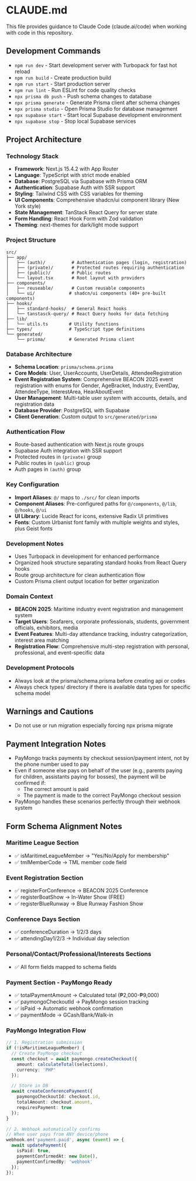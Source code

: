 # CLAUDE.md

This file provides guidance to Claude Code (claude.ai/code) when working with code in this repository.

## Development Commands

- `npm run dev` - Start development server with Turbopack for fast hot reload
- `npm run build` - Create production build
- `npm run start` - Start production server
- `npm run lint` - Run ESLint for code quality checks
- `npx prisma db push` - Push schema changes to database
- `npx prisma generate` - Generate Prisma client after schema changes
- `npx prisma studio` - Open Prisma Studio for database management
- `npx supabase start` - Start local Supabase development environment
- `npx supabase stop` - Stop local Supabase services

## Project Architecture

### Technology Stack
- **Framework**: Next.js 15.4.2 with App Router
- **Language**: TypeScript with strict mode enabled
- **Database**: PostgreSQL via Supabase with Prisma ORM
- **Authentication**: Supabase Auth with SSR support
- **Styling**: Tailwind CSS with CSS variables for theming
- **UI Components**: Comprehensive shadcn/ui component library (New York style)
- **State Management**: TanStack React Query for server state
- **Form Handling**: React Hook Form with Zod validation
- **Theming**: next-themes for dark/light mode support

### Project Structure
```
src/
├── app/
│   ├── (auth)/          # Authentication pages (login, registration)
│   ├── (private)/       # Protected routes requiring authentication
│   ├── (public)/        # Public routes
│   └── layout.tsx       # Root layout with providers
├── components/
│   ├── reuseable/       # Custom reusable components
│   └── ui/             # shadcn/ui components (40+ pre-built components)
├── hooks/
│   ├── standard-hooks/  # General React hooks
│   └── tanstasck-query/ # React Query hooks for data fetching
├── lib/
│   └── utils.ts        # Utility functions
├── types/              # TypeScript type definitions
└── generated/
    └── prisma/         # Generated Prisma client
```

### Database Architecture
- **Schema Location**: `prisma/schema.prisma`
- **Core Models**: User, UserAccounts, UserDetails, AttendeeRegistration
- **Event Registration System**: Comprehensive BEACON 2025 event registration with enums for Gender, AgeBracket, Industry, EventDay, AttendeeType, InterestArea, HearAboutEvent
- **User Management**: Multi-table user system with accounts, details, and registration data
- **Database Provider**: PostgreSQL with Supabase
- **Client Generation**: Custom output to `src/generated/prisma`

### Authentication Flow
- Route-based authentication with Next.js route groups
- Supabase Auth integration with SSR support
- Protected routes in `(private)` group
- Public routes in `(public)` group
- Auth pages in `(auth)` group

### Key Configuration
- **Import Aliases**: `@/` maps to `./src/` for clean imports
- **Component Aliases**: Pre-configured paths for `@/components`, `@/lib`, `@/hooks`, `@/ui`
- **UI Library**: Lucide React for icons, extensive Radix UI primitives
- **Fonts**: Custom Urbanist font family with multiple weights and styles, plus Geist fonts

### Development Notes
- Uses Turbopack in development for enhanced performance
- Organized hook structure separating standard hooks from React Query hooks
- Route group architecture for clean authentication flow
- Custom Prisma client output location for better organization

### Domain Context
- **BEACON 2025**: Maritime industry event registration and management system
- **Target Users**: Seafarers, corporate professionals, students, government officials, exhibitors, media
- **Event Features**: Multi-day attendance tracking, industry categorization, interest area matching
- **Registration Flow**: Comprehensive multi-step registration with personal, professional, and event-specific data

### Development Protocols
- Always look at the prisma/schema.prisma before creating api or codes
- Always check types/ directory if there is available data types for specific schema model

## Warnings and Cautions

- Do not use or run migration especially forcing npx prisma migrate

## Payment Integration Notes

- PayMongo tracks payments by checkout session/payment intent, not by the phone number used to pay
- Even if someone else pays on behalf of the user (e.g., parents paying for children, assistants paying for bosses), the payment will be confirmed if:
  - The correct amount is paid
  - The payment is made to the correct PayMongo checkout session
- PayMongo handles these scenarios perfectly through their webhook system

## Form Schema Alignment Notes

### Maritime League Section
- ✅ isMaritimeLeagueMember → "Yes/No/Apply for membership"
- ✅ tmlMemberCode → TML member code field

### Event Registration Section
- ✅ registerForConference → BEACON 2025 Conference
- ✅ registerBoatShow → In-Water Show (FREE)
- ✅ registerBlueRunway → Blue Runway Fashion Show

### Conference Days Section
- ✅ conferenceDuration → 1/2/3 days
- ✅ attendingDay1/2/3 → Individual day selection

### Personal/Contact/Professional/Interests Sections
- ✅ All form fields mapped to schema fields

### Payment Section - PayMongo Ready
- ✅ totalPaymentAmount → Calculated total (₱2,000-₱9,000)
- ✅ paymongoCheckoutId → PayMongo session tracking
- ✅ isPaid → Automatic webhook confirmation
- ✅ paymentMode → GCash/Bank/Walk-in

### PayMongo Integration Flow
```typescript
// 1. Registration submission
if (!isMaritimeLeagueMember) {
  // Create PayMongo checkout
  const checkout = await paymongo.createCheckout({
    amount: calculateTotal(selections),
    currency: 'PHP'
  });

  // Store in DB
  await createConferencePayment({
    paymongoCheckoutId: checkout.id,
    totalAmount: checkout.amount,
    requiresPayment: true
  });
}

// 2. Webhook automatically confirms
// When user pays from ANY device/phone
webhook.on('payment.paid', async (event) => {       
  await updatePayment({
    isPaid: true,
    paymentConfirmedAt: new Date(),
    paymentConfirmedBy: 'webhook'
  });
});
```